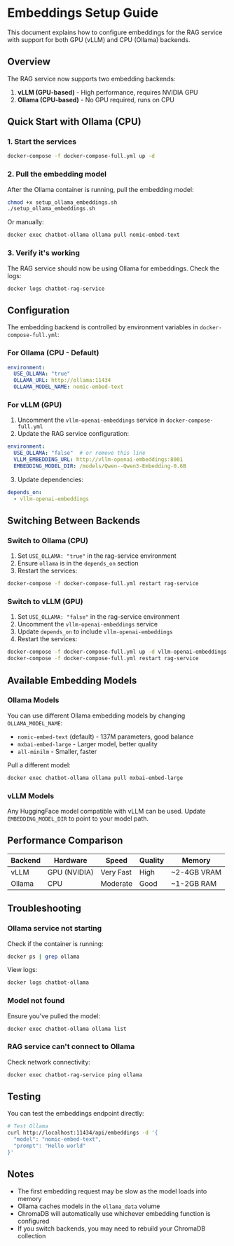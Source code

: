 # Embeddings Setup Guide

This document explains how to configure embeddings for the RAG service with support for both GPU (vLLM) and CPU (Ollama) backends.

## Overview

The RAG service now supports two embedding backends:

1. **vLLM (GPU-based)** - High performance, requires NVIDIA GPU
2. **Ollama (CPU-based)** - No GPU required, runs on CPU

## Quick Start with Ollama (CPU)

### 1. Start the services

```bash
docker-compose -f docker-compose-full.yml up -d
```

### 2. Pull the embedding model

After the Ollama container is running, pull the embedding model:

```bash
chmod +x setup_ollama_embeddings.sh
./setup_ollama_embeddings.sh
```

Or manually:

```bash
docker exec chatbot-ollama ollama pull nomic-embed-text
```

### 3. Verify it's working

The RAG service should now be using Ollama for embeddings. Check the logs:

```bash
docker logs chatbot-rag-service
```

## Configuration

The embedding backend is controlled by environment variables in `docker-compose-full.yml`:

### For Ollama (CPU - Default)

```yaml
environment:
  USE_OLLAMA: "true"
  OLLAMA_URL: http://ollama:11434
  OLLAMA_MODEL_NAME: nomic-embed-text
```

### For vLLM (GPU)

1. Uncomment the `vllm-openai-embeddings` service in `docker-compose-full.yml`
2. Update the RAG service configuration:

```yaml
environment:
  USE_OLLAMA: "false"  # or remove this line
  VLLM_EMBEDDING_URL: http://vllm-openai-embeddings:8001
  EMBEDDING_MODEL_DIR: /models/Qwen--Qwen3-Embedding-0.6B
```

3. Update dependencies:

```yaml
depends_on:
  - vllm-openai-embeddings
```

## Switching Between Backends

### Switch to Ollama (CPU)

1. Set `USE_OLLAMA: "true"` in the rag-service environment
2. Ensure `ollama` is in the `depends_on` section
3. Restart the services:

```bash
docker-compose -f docker-compose-full.yml restart rag-service
```

### Switch to vLLM (GPU)

1. Set `USE_OLLAMA: "false"` in the rag-service environment
2. Uncomment the `vllm-openai-embeddings` service
3. Update `depends_on` to include `vllm-openai-embeddings`
4. Restart the services:

```bash
docker-compose -f docker-compose-full.yml up -d vllm-openai-embeddings
docker-compose -f docker-compose-full.yml restart rag-service
```

## Available Embedding Models

### Ollama Models

You can use different Ollama embedding models by changing `OLLAMA_MODEL_NAME`:

- `nomic-embed-text` (default) - 137M parameters, good balance
- `mxbai-embed-large` - Larger model, better quality
- `all-minilm` - Smaller, faster

Pull a different model:

```bash
docker exec chatbot-ollama ollama pull mxbai-embed-large
```

### vLLM Models

Any HuggingFace model compatible with vLLM can be used. Update `EMBEDDING_MODEL_DIR` to point to your model path.

## Performance Comparison

| Backend | Hardware | Speed | Quality | Memory |
|---------|----------|-------|---------|--------|
| vLLM | GPU (NVIDIA) | Very Fast | High | ~2-4GB VRAM |
| Ollama | CPU | Moderate | Good | ~1-2GB RAM |

## Troubleshooting

### Ollama service not starting

Check if the container is running:

```bash
docker ps | grep ollama
```

View logs:

```bash
docker logs chatbot-ollama
```

### Model not found

Ensure you've pulled the model:

```bash
docker exec chatbot-ollama ollama list
```

### RAG service can't connect to Ollama

Check network connectivity:

```bash
docker exec chatbot-rag-service ping ollama
```

## Testing

You can test the embeddings endpoint directly:

```bash
# Test Ollama
curl http://localhost:11434/api/embeddings -d '{
  "model": "nomic-embed-text",
  "prompt": "Hello world"
}'
```

## Notes

- The first embedding request may be slow as the model loads into memory
- Ollama caches models in the `ollama_data` volume
- ChromaDB will automatically use whichever embedding function is configured
- If you switch backends, you may need to rebuild your ChromaDB collection
